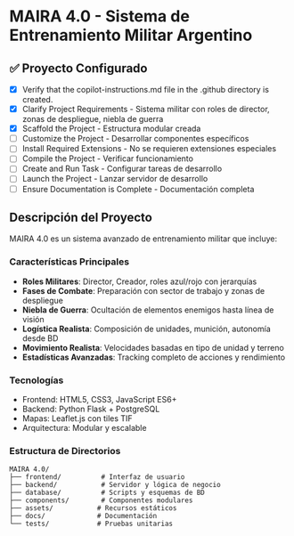 # MAIRA 4.0 - Sistema de Entrenamiento Militar Argentino

## ✅ Proyecto Configurado
- [x] Verify that the copilot-instructions.md file in the .github directory is created.
- [x] Clarify Project Requirements - Sistema militar con roles de director, zonas de despliegue, niebla de guerra
- [x] Scaffold the Project - Estructura modular creada
- [ ] Customize the Project - Desarrollar componentes específicos
- [ ] Install Required Extensions - No se requieren extensiones especiales
- [ ] Compile the Project - Verificar funcionamiento
- [ ] Create and Run Task - Configurar tareas de desarrollo
- [ ] Launch the Project - Lanzar servidor de desarrollo
- [ ] Ensure Documentation is Complete - Documentación completa

## Descripción del Proyecto

MAIRA 4.0 es un sistema avanzado de entrenamiento militar que incluye:

### Características Principales
- **Roles Militares**: Director, Creador, roles azul/rojo con jerarquías
- **Fases de Combate**: Preparación con sector de trabajo y zonas de despliegue
- **Niebla de Guerra**: Ocultación de elementos enemigos hasta línea de visión
- **Logística Realista**: Composición de unidades, munición, autonomía desde BD
- **Movimiento Realista**: Velocidades basadas en tipo de unidad y terreno
- **Estadísticas Avanzadas**: Tracking completo de acciones y rendimiento

### Tecnologías
- Frontend: HTML5, CSS3, JavaScript ES6+
- Backend: Python Flask + PostgreSQL
- Mapas: Leaflet.js con tiles TIF
- Arquitectura: Modular y escalable

### Estructura de Directorios
```
MAIRA 4.0/
├── frontend/          # Interfaz de usuario
├── backend/           # Servidor y lógica de negocio  
├── database/          # Scripts y esquemas de BD
├── components/        # Componentes modulares
├── assets/           # Recursos estáticos
├── docs/             # Documentación
└── tests/            # Pruebas unitarias
```
